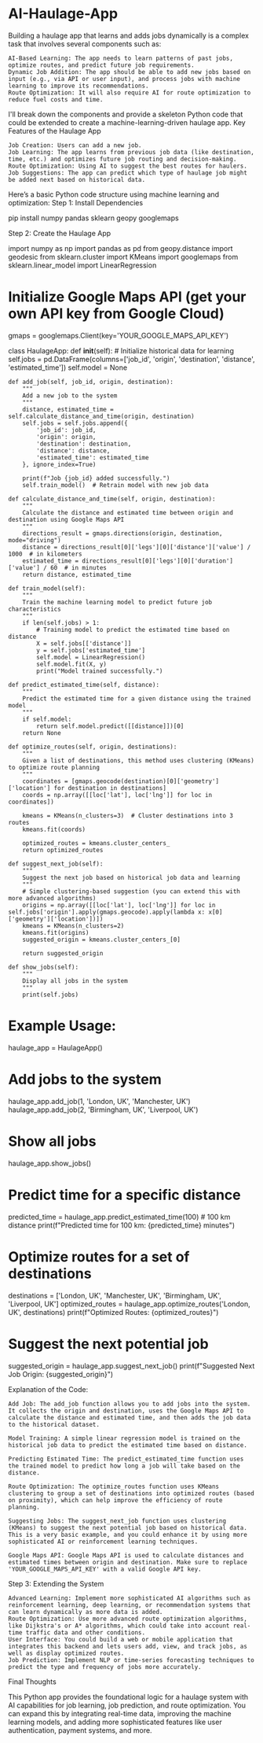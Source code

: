# AI-Haulage-App
Building a haulage app that learns and adds jobs dynamically is a complex task that involves several components such as:

    AI-Based Learning: The app needs to learn patterns of past jobs, optimize routes, and predict future job requirements.
    Dynamic Job Addition: The app should be able to add new jobs based on input (e.g., via API or user input), and process jobs with machine learning to improve its recommendations.
    Route Optimization: It will also require AI for route optimization to reduce fuel costs and time.

I'll break down the components and provide a skeleton Python code that could be extended to create a machine-learning-driven haulage app.
Key Features of the Haulage App

    Job Creation: Users can add a new job.
    Job Learning: The app learns from previous job data (like destination, time, etc.) and optimizes future job routing and decision-making.
    Route Optimization: Using AI to suggest the best routes for haulers.
    Job Suggestions: The app can predict which type of haulage job might be added next based on historical data.

Here’s a basic Python code structure using machine learning and optimization:
Step 1: Install Dependencies

pip install numpy pandas sklearn geopy googlemaps

Step 2: Create the Haulage App

import numpy as np
import pandas as pd
from geopy.distance import geodesic
from sklearn.cluster import KMeans
import googlemaps
from sklearn.linear_model import LinearRegression

# Initialize Google Maps API (get your own API key from Google Cloud)
gmaps = googlemaps.Client(key='YOUR_GOOGLE_MAPS_API_KEY')

class HaulageApp:
    def __init__(self):
        # Initialize historical data for learning
        self.jobs = pd.DataFrame(columns=['job_id', 'origin', 'destination', 'distance', 'estimated_time'])
        self.model = None

    def add_job(self, job_id, origin, destination):
        """
        Add a new job to the system
        """
        distance, estimated_time = self.calculate_distance_and_time(origin, destination)
        self.jobs = self.jobs.append({
            'job_id': job_id,
            'origin': origin,
            'destination': destination,
            'distance': distance,
            'estimated_time': estimated_time
        }, ignore_index=True)
        
        print(f"Job {job_id} added successfully.")
        self.train_model()  # Retrain model with new job data
        
    def calculate_distance_and_time(self, origin, destination):
        """
        Calculate the distance and estimated time between origin and destination using Google Maps API
        """
        directions_result = gmaps.directions(origin, destination, mode="driving")
        distance = directions_result[0]['legs'][0]['distance']['value'] / 1000  # in kilometers
        estimated_time = directions_result[0]['legs'][0]['duration']['value'] / 60  # in minutes
        return distance, estimated_time

    def train_model(self):
        """
        Train the machine learning model to predict future job characteristics
        """
        if len(self.jobs) > 1:
            # Training model to predict the estimated time based on distance
            X = self.jobs[['distance']]
            y = self.jobs['estimated_time']
            self.model = LinearRegression()
            self.model.fit(X, y)
            print("Model trained successfully.")

    def predict_estimated_time(self, distance):
        """
        Predict the estimated time for a given distance using the trained model
        """
        if self.model:
            return self.model.predict([[distance]])[0]
        return None

    def optimize_routes(self, origin, destinations):
        """
        Given a list of destinations, this method uses clustering (KMeans) to optimize route planning
        """
        coordinates = [gmaps.geocode(destination)[0]['geometry']['location'] for destination in destinations]
        coords = np.array([[loc['lat'], loc['lng']] for loc in coordinates])
        
        kmeans = KMeans(n_clusters=3)  # Cluster destinations into 3 routes
        kmeans.fit(coords)
        
        optimized_routes = kmeans.cluster_centers_
        return optimized_routes

    def suggest_next_job(self):
        """
        Suggest the next job based on historical job data and learning
        """
        # Simple clustering-based suggestion (you can extend this with more advanced algorithms)
        origins = np.array([[loc['lat'], loc['lng']] for loc in self.jobs['origin'].apply(gmaps.geocode).apply(lambda x: x[0]['geometry']['location'])])
        kmeans = KMeans(n_clusters=2)
        kmeans.fit(origins)
        suggested_origin = kmeans.cluster_centers_[0]
        
        return suggested_origin

    def show_jobs(self):
        """
        Display all jobs in the system
        """
        print(self.jobs)

# Example Usage:
haulage_app = HaulageApp()

# Add jobs to the system
haulage_app.add_job(1, 'London, UK', 'Manchester, UK')
haulage_app.add_job(2, 'Birmingham, UK', 'Liverpool, UK')

# Show all jobs
haulage_app.show_jobs()

# Predict time for a specific distance
predicted_time = haulage_app.predict_estimated_time(100)  # 100 km distance
print(f"Predicted time for 100 km: {predicted_time} minutes")

# Optimize routes for a set of destinations
destinations = ['London, UK', 'Manchester, UK', 'Birmingham, UK', 'Liverpool, UK']
optimized_routes = haulage_app.optimize_routes('London, UK', destinations)
print(f"Optimized Routes: {optimized_routes}")

# Suggest the next potential job
suggested_origin = haulage_app.suggest_next_job()
print(f"Suggested Next Job Origin: {suggested_origin}")

Explanation of the Code:

    Add Job: The add_job function allows you to add jobs into the system. It collects the origin and destination, uses the Google Maps API to calculate the distance and estimated time, and then adds the job data to the historical dataset.

    Model Training: A simple linear regression model is trained on the historical job data to predict the estimated time based on distance.

    Predicting Estimated Time: The predict_estimated_time function uses the trained model to predict how long a job will take based on the distance.

    Route Optimization: The optimize_routes function uses KMeans clustering to group a set of destinations into optimized routes (based on proximity), which can help improve the efficiency of route planning.

    Suggesting Jobs: The suggest_next_job function uses clustering (KMeans) to suggest the next potential job based on historical data. This is a very basic example, and you could enhance it by using more sophisticated AI or reinforcement learning techniques.

    Google Maps API: Google Maps API is used to calculate distances and estimated times between origin and destination. Make sure to replace 'YOUR_GOOGLE_MAPS_API_KEY' with a valid Google API key.

Step 3: Extending the System

    Advanced Learning: Implement more sophisticated AI algorithms such as reinforcement learning, deep learning, or recommendation systems that can learn dynamically as more data is added.
    Route Optimization: Use more advanced route optimization algorithms, like Dijkstra's or A* algorithms, which could take into account real-time traffic data and other conditions.
    User Interface: You could build a web or mobile application that integrates this backend and lets users add, view, and track jobs, as well as display optimized routes.
    Job Prediction: Implement NLP or time-series forecasting techniques to predict the type and frequency of jobs more accurately.

Final Thoughts

This Python app provides the foundational logic for a haulage system with AI capabilities for job learning, job prediction, and route optimization. You can expand this by integrating real-time data, improving the machine learning models, and adding more sophisticated features like user authentication, payment systems, and more.



